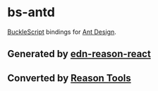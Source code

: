 # bs-antd

[BuckleScript](https://github.com/bucklescript/bucklescript) bindings for [Ant Design](https://ant.design/index-cn).

## Generated by [edn-reason-react](https://github.com/tiensonqin/edn-reason-react)

## Converted by [Reason Tools](https://chrome.google.com/webstore/detail/reason-tools/kmdelnjbembbiodplmhgfjpecibfhadd)
